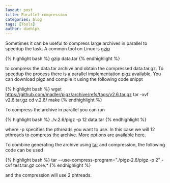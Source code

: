 ```yaml
---
layout: post
title: Parallel compression
categories: blog
tags: [Tools]
author: diehlpk
---
```


Sometimes it can be useful to compress large archives in parallel to speedup the task. A common tool on Linux is [gzip](https://linux.die.net/man/1/gzip)

{% highlight bash %}
gzip data.tar
{% endhighlight %}

to compress the data.tar archive and obtain the compressed data.tar.gz. To speedup the process there is a parallel implementation [pigz](https://zlib.net/pigz/) available. You 
can download pigz and compile it using the following code snippt

{% highlight bash %}
wget https://github.com/madler/pigz/archive/refs/tags/v2.6.tar.gz
tar -xvf v2.6.tar.gz 
cd v.2.6/
make
{% endhighlight %}

To compress the archive in parallel you can run 

{% highlight bash %}
./v.2.6/pigz -p 12 data.tar
{% endhighlight %}

where -p specifies the pthreads you want to use. In this case we will 12 pthreads to compress the archive. More options are available [here](https://zlib.net/pigz/pigz.pdf).


To combine generating the archive using [tar](https://man7.org/linux/man-pages/man1/tar.1.html) and compression, the following code can be used

{% highlight bash %}
tar --use-compress-program="./pigz-2.6/pigz -p 2" -cvf test.tar.gz core.*
{% endhighlight %}

and the compression will use 2 phtreads.

